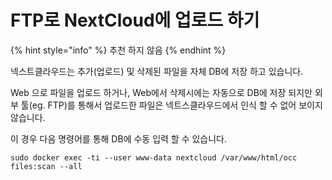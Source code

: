 # FTP로 NextCloud에 업로드 하기

{% hint style="info" %}
추천 하지 않음&#x20;
{% endhint %}

넥스트클라우드는 추가(업로드) 및 삭제된 파일을 자체 DB에 저장 하고 있습니다.&#x20;

Web 으로 파일을 업로드 하거나, Web에서 삭제시에는 자동으로 DB에 저장 되지만 외부 툴(eg. FTP)를 통해서 업로드한 파일은 넥트스클라우드에서 인식 할 수 없어 보이지 않습니다.&#x20;

이 경우 다음 명령어를 통해 DB에 수동 입력 할 수 있습니다.&#x20;

```
sudo docker exec -ti --user www-data nextcloud /var/www/html/occ files:scan --all
```

